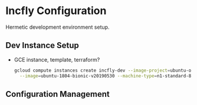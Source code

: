 # Incfly Configuration

Hermetic development environment setup.

## Dev Instance Setup

- GCE instance, template, terraform?

    ```bash
    gcloud compute instances create incfly-dev --image-project=ubuntu-os-cloud  \
      --image=ubuntu-1804-bionic-v20190530 --machine-type=n1-standard-8
    ```

## Configuration Management
